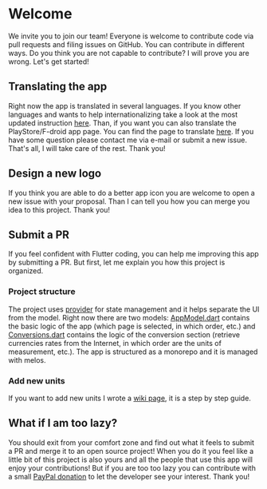 # Welcome

We invite you to join our team! Everyone is welcome to contribute code via pull requests and filing issues on GitHub. You can contribute in different ways. Do you think you are not capable to contribute? I will prove you are wrong. Let's get started!

## Translating the app

Right now the app is translated in several languages. If you know other languages and wants to help internationalizing take a look at the most updated instruction [here](https://github.com/ferraridamiano/ConverterNOW/wiki/Translations). Than, if you want you can also translate the PlayStore/F-droid app page. You can find the page to translate [here](https://github.com/ferraridamiano/ConverterNOW/tree/master/fastlane/metadata/android/en-US). If you have some question please contact me via e-mail or submit a new issue. That's all, I will take care of the rest. Thank you!

## Design a new logo

If you think you are able to do a better app icon you are welcome to open a new issue with your proposal. Than I can tell you how you can merge you idea to this project. Thank you!

## Submit a PR

If you feel confident with Flutter coding, you can help me improving this app by submitting a PR. But first, let me explain you how this project is organized.

### Project structure

The project uses [provider](https://github.com/rrousselGit/provider) for state management and it helps separate the UI from the model. Right now there are two models: [AppModel.dart](https://github.com/ferraridamiano/ConverterNOW/blob/master/lib/models/AppModel.dart) contains the basic logic of the app (which page is selected, in which order, etc.) and [Conversions.dart](https://github.com/ferraridamiano/ConverterNOW/blob/master/lib/models/Conversions.dart) contains the logic of the conversion section (retrieve currencies rates from the Internet, in which order are the units of measurement, etc.). The app is structured as a monorepo and it is managed with melos.

### Add new units

If you want to add new units I wrote a [wiki page](https://github.com/ferraridamiano/ConverterNOW/wiki/Add-a-new-unit-of-measurement), it is a step by step guide.

## What if I am too lazy?

You should exit from your comfort zone and find out what it feels to submit a PR and merge it to an open source project! When you do it you feel like a little bit of this project is also yours and all the people that use this app will enjoy your contributions! But if you are too too lazy you can contribute with a small [PayPal donation](https://www.paypal.com/paypalme/DemApps) to let the developer see your interest. Thank you!

